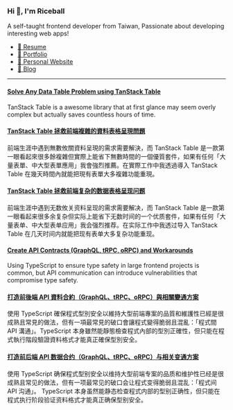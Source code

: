 <h3 >Hi 👋, I'm Riceball</h3>
<p>A self-taught frontend developer from Taiwan, Passionate about developing interesting web apps!</p>

- [📜 Resume](https://weweweb.pages.dev/en/resume/)
- [💼 Portfolio](https://weweweb.pages.dev/en/work/)
- [🏡 Personal Website](https://weweweb.pages.dev/en/)
- [📝 Blog](https://www.webdong.dev/en/)
---

<!--START_SECTION:feed-->
#### [Solve Any Data Table Problem using TanStack Table](https:&#x2F;&#x2F;www.webdong.dev&#x2F;en&#x2F;post&#x2F;tanstack-table&#x2F;) 
TanStack Table is a awesome library that at first glance may seem overly complex but actually saves countless hours of time.
#### [TanStack Table 拯救前端複雜的資料表格呈現問題](https:&#x2F;&#x2F;www.webdong.dev&#x2F;zh-tw&#x2F;post&#x2F;tanstack-table&#x2F;) 
前端生涯中遇到無數攸關資料呈現的需求需要解決，而 TanStack Table 是一款第一眼看起來很多餘複雜但實際上能省下無數時間的一個優質套件，如果有任何「大量表單、中大型表單應用」我會強烈推薦。在實際工作中我透過導入 TanStack Table 在幾天時間內就能把現有表單大多複雜功能重現。
#### [TanStack Table 拯救前端复杂的数据表格呈现问题](https:&#x2F;&#x2F;www.webdong.dev&#x2F;zh-cn&#x2F;post&#x2F;tanstack-table&#x2F;) 
前端生涯中遇到无数攸关资料呈现的需求需要解决，而 TanStack Table 是一款第一眼看起来很多余复杂但实际上能省下无数时间的一个优质套件，如果有任何「大量表单、中大型表单应用」我会强烈推荐。在实际工作中我透过导入 TanStack Table 在几天时间内就能把现有表单大多复杂功能重现。
#### [Create API Contracts (GraphQL, tRPC, oRPC) and Workarounds](https:&#x2F;&#x2F;www.webdong.dev&#x2F;en&#x2F;post&#x2F;frontend-and-backend-api-sync&#x2F;) 
Using TypeScript to ensure type safety in large frontend projects is common, but API communication can introduce vulnerabilities that compromise type safety.
#### [打造前後端 API 資料合約（GraphQL、tRPC、oRPC）與相關變通方案](https:&#x2F;&#x2F;www.webdong.dev&#x2F;zh-tw&#x2F;post&#x2F;frontend-and-backend-api-sync&#x2F;) 
使用 TypeScript 確保程式型別安全以維持大型前端專案的品質和維護性已經是很成熟且常見的做法，但有一項最常見的破口會讓程式變得脆弱且混亂：「程式間 API 溝通」。TypeScript 本身雖然能靜態檢查程式內部的型別正確性，但只能在程式執行階段驗證資料格式才能真正確保型別安全。
#### [打造前后端 API 数据合约（GraphQL、tRPC、oRPC）与相关变通方案](https:&#x2F;&#x2F;www.webdong.dev&#x2F;zh-cn&#x2F;post&#x2F;frontend-and-backend-api-sync&#x2F;) 
使用 TypeScript 确保程式型别安全以维持大型前端专案的品质和维护性已经是很成熟且常见的做法，但有一项最常见的破口会让程式变得脆弱且混乱：「程式间 API 沟通」。 TypeScript 本身虽然能静态检查程式内部的型别正确性，但只能在程式执行阶段验证资料格式才能真正确保型别安全。
<!--END_SECTION:feed-->

